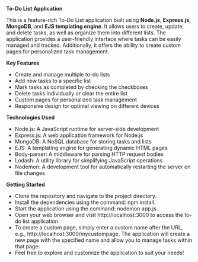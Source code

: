 **To-Do List Application**

This is a feature-rich To-Do List application built using **Node.js**, **Express.js**, **MongoDB**, and **EJS templating engine**. It allows users to create, update, and delete tasks, as well as organize them into different lists. The application provides a user-friendly interface where tasks can be easily managed and tracked. Additionally, it offers the ability to create custom pages for personalized task management.



**Key Features** 

- Create and manage multiple to-do lists
- Add new tasks to a specific list
- Mark tasks as completed by checking the checkboxes
- Delete tasks individually or clear the entire list
- Custom pages for personalized task management
- Responsive design for optimal viewing on different devices



**Technologies Used**

- Node.js: A JavaScript runtime for server-side development
- Express.js: A web application framework for Node.js
- MongoDB: A NoSQL database for storing tasks and lists
- EJS: A templating engine for generating dynamic HTML pages
- Body-parser: A middleware for parsing HTTP request bodies
- Lodash: A utility library for simplifying JavaScript operations
- Nodemon: A development tool for automatically restarting the server on file changes



**Getting Started** 

- Clone the repository and navigate to the project directory.
- Install the dependencies using the command: npm install.
- Start the application using the command: nodemon app.js.
- Open your web browser and visit http://localhost:3000 to access the to-do list application.
- To create a custom page, simply enter a custom name after the URL, e.g., http://localhost:3000/mycustompage. The application will create a new page with the specified name and allow you to manage tasks within that page.
- Feel free to explore and customize the application to suit your needs!








